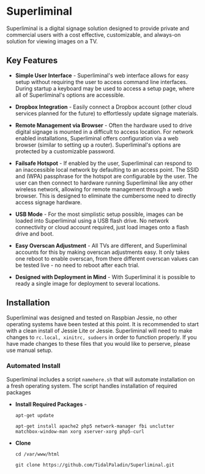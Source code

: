 # Superliminal
Superliminal is a digital signage solution designed to provide private and commercial users with a cost effective, customizable, and always-on solution for viewing images on a TV.

## Key Features
  * **Simple User Interface** - 
  Superliminal's web interface allows for easy setup without requiring the user to access command line interfaces.  During startup a keyboard may be used to access a setup page, where all of Superliminal's options are accessible.

  * **Dropbox Integration** - 
  Easily connect a Dropbox account (other cloud services planned for the future) to effortlessly update signage materials.

  * **Remote Management via Browser** - 
  Often the hardware used to drive digital signage is mounted in a difficult to access location.  For network enabled installations, Superliminal offers configuration via a web browser (similar to setting up a router).  Superliminal's options are protected by a customizable password.

  * **Failsafe Hotspot** - 
  If enabled by the user, Superliminal can respond to an inaccessible local network by defaulting to an access point.  The SSID and (WPA) passphrase for the hotspot are configurable by the user.  The user can then connect to hardware running Superliminal like any other wireless network, allowing for remote management through a web browser.  This is designed to eliminate the cumbersome need to directly access signage hardware.

  * **USB Mode** - 
  For the most simplistic setup possible, images can be loaded into Superliminal using a USB flash drive.  No network connectivity or cloud account required, just load images onto a flash drive and boot.

  * **Easy Overscan Adjustment** - 
  All TVs are different, and Superliminal accounts for this by making overscan adjustments easy.  It only takes one reboot to enable overscan, from there different overscan values can be tested live - no need to reboot after each trial.

  * **Designed with Deployment in Mind** - 
  With Superliminal it is possible to ready a single image for deployment to several locations.

## Installation
Superliminal was designed and tested on Raspbian Jessie, no other operating systems have been tested at this point.  It is recommended to start with a clean install of Jessie Lite or Jessie.  Superliminal will need to make changes to `rc.local, xinitrc, sudoers` in order to function properly.  If you have made changes to these files that you would like to perserve, please use manual setup.

### Automated Install
  Superliminal includes a script `namehere.sh` that will automate installation on a fresh operating system.  The script handles installation of required packages

  * **Install Required Packages** -
    ```
    apt-get update
    
    apt-get install apache2 php5 network-manager fbi unclutter matchbox-window-man xorg xserver-xorg php5-curl
    ```
  * **Clone**
    ```
    cd /var/www/html
    
    git clone https://github.com/TidalPaladin/Superliminal.git
    ```
